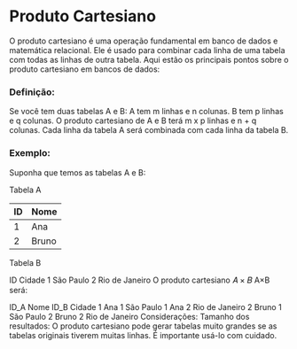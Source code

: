 # Produto Cartesiano
O produto cartesiano é uma operação fundamental em banco de dados e matemática relacional. Ele é usado para combinar cada linha de uma tabela com todas as linhas de outra tabela. Aqui estão os principais pontos sobre o produto cartesiano em bancos de dados:

### Definição:
Se você tem duas tabelas A e B:
A tem m linhas e n colunas.
B tem p linhas e q colunas.
O produto cartesiano de A e B terá m x p linhas e n + q colunas.
Cada linha da tabela A será combinada com cada linha da tabela B.

### Exemplo:
Suponha que temos as tabelas A e B:

Tabela A

|ID|Nome|
|--|---|
|1|Ana|
|2|Bruno|
Tabela B

ID	Cidade
1	São Paulo
2	Rio de Janeiro
O produto cartesiano 
𝐴
×
𝐵
A×B será:

ID_A	Nome	ID_B	Cidade
1	Ana	1	São Paulo
1	Ana	2	Rio de Janeiro
2	Bruno	1	São Paulo
2	Bruno	2	Rio de Janeiro
Considerações:
Tamanho dos resultados: O produto cartesiano pode gerar tabelas muito grandes se as tabelas originais tiverem muitas linhas. É importante usá-lo com cuidado.
